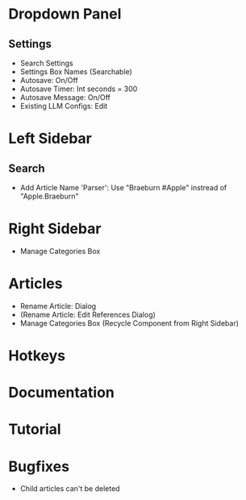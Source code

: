 # Dropdown Panel
## Settings
- Search Settings
- Settings Box Names (Searchable)
- Autosave: On/Off
- Autosave Timer: Int seconds = 300
- Autosave Message: On/Off
- Existing LLM Configs: Edit

# Left Sidebar
## Search
- Add Article Name 'Parser': Use "Braeburn #Apple" instread of "Apple.Braeburn"


# Right Sidebar
- Manage Categories Box

# Articles
- Rename Article: Dialog
- (Rename Article: Edit References Dialog)
- Manage Categories Box (Recycle Component from Right Sidebar)

# Hotkeys

# Documentation

# Tutorial

# Bugfixes
- Child articles can't be deleted